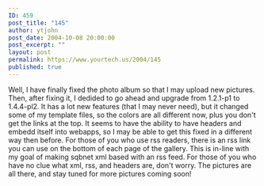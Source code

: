 ```yaml
---
ID: 459
post_title: "145"
author: ytjohn
post_date: 2004-10-08 20:00:00
post_excerpt: ""
layout: post
permalink: https://www.yourtech.us/2004/145
published: true
---
```

Well, I have finally fixed the photo album so that I may upload new pictures.  Then, after fixing it, I dedided to go ahead and upgrade from 1.2.1-p1 to 1.4.4-pl2.  It has a lot new features (that I may never need), but it changed some of my template files, so the colors are all different now, plus you don't get the links at the top.  It seems to have the ability to have headers and embedd itself into webapps, so I may be able to get this fixed in a different way then before.  For those of you who use rss readers, there is an rss link you can use on the bottom of each page of the gallery.  This is in-line with my goal of making sqbnet xml based with an rss feed.  For those of you who have no clue what xml, rss, and headers are, don't worry.  The pictures are all there, and stay tuned for more pictures coming soon!